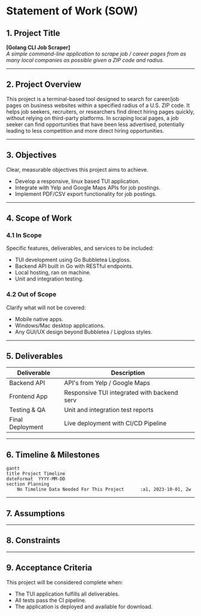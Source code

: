 # Statement of Work (SOW)

## 1. Project Title
**[Golang CLI Job Scraper]**  
_A simple command-line application to scrape job / career pages from as many local companies as possible given a ZIP code and radius._

---

## 2. Project Overview

This project is a terminal-based tool designed to search for career/job pages on business websites within a specified radius of a U.S. ZIP code. It helps job seekers, recruiters, or researchers find direct hiring pages quickly, without relying on third-party platforms. In scraping local pages, a job seeker can find opportunities that have been less advertised, potentially leading to less competition and more direct hiring opportunities.

---

## 3. Objectives
Clear, measurable objectives this project aims to achieve.

- Develop a responsive, linux based TUI application.
- Integrate with Yelp and Google Maps APIs for job postings.
- Implement PDF/CSV export functionality for job postings.

---

## 4. Scope of Work

### 4.1 In Scope
Specific features, deliverables, and services to be included:

- TUI development using Go Bubbletea Lipgloss.
- Backend API built in Go with RESTful endpoints.
- Local hosting, ran on machine.
- Unit and integration testing.

### 4.2 Out of Scope
Clarify what will not be covered:

- Mobile native apps.
- Windows/Mac desktop applications.
- Any GUI/UX design beyond Bubbletea / Lipgloss styles.

---

## 5. Deliverables

| Deliverable               | Description                                |
|---------------------------|--------------------------------------------|
| Backend API               | API's from Yelp / Google Maps              |
| Frontend App              | Responsive TUI integrated with backend serv|
| Testing & QA              | Unit and integration test reports          |
| Final Deployment          | Live deployment with CI/CD Pipeline        |

---

## 6. Timeline & Milestones

```mermaid
gantt
title Project Timeline
dateFormat  YYYY-MM-DD
section Planning
    No Timeline Data Needed For This Project      :a1, 2023-10-01, 2w
```

---

## 7. Assumptions


---

## 8. Constraints


---

## 9. Acceptance Criteria
This project will be considered complete when:
- The TUI application fulfills all deliverables.
- All tests pass the CI pipeline.
- The application is deployed and available for download.

